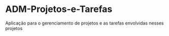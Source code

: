 # ADM-Projetos-e-Tarefas
Aplicação para o gerenciamento de projetos e as tarefas envolvidas nesses projetos
